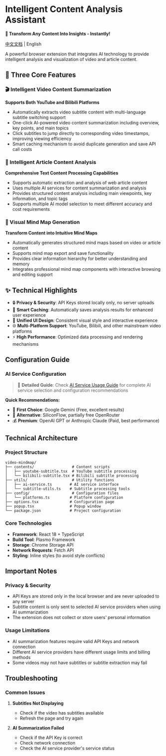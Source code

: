 # Intelligent Content Analysis Assistant

**🎯 Transform Any Content Into Insights - Instantly!**

[中文文档](./README.zh.md) | English

A powerful browser extension that integrates AI technology to provide intelligent analysis and visualization of video and article content.

## 🚀 Three Core Features

### 🎬 Intelligent Video Content Summarization

**Supports Both YouTube and Bilibili Platforms**

- Automatically extracts video subtitle content with multi-language subtitle switching support
- One-click AI-powered video content summarization including overview, key points, and main topics
- Click subtitles to jump directly to corresponding video timestamps, improving viewing efficiency
- Smart caching mechanism to avoid duplicate generation and save API call costs

### 📄 Intelligent Article Content Analysis

**Comprehensive Text Content Processing Capabilities**

- Supports automatic extraction and analysis of web article content
- Uses multiple AI services for content summarization and analysis
- Provides structured content analysis including main viewpoints, key information, and topic tags
- Supports multiple AI model selection to meet different accuracy and cost requirements

### 🧠 Visual Mind Map Generation

**Transform Content into Intuitive Mind Maps**

- Automatically generates structured mind maps based on video or article content
- Supports mind map export and save functionality
- Provides clear information hierarchy for better understanding and memory
- Integrates professional mind map components with interactive browsing and editing support

## ✨ Technical Highlights

- 🔒 **Privacy & Security**: API Keys stored locally only, no server uploads
- 💾 **Smart Caching**: Automatically saves analysis results for enhanced user experience
- 🎨 **Unified UI Design**: Consistent visual style and interactive experience
- 🌐 **Multi-Platform Support**: YouTube, Bilibili, and other mainstream video platforms
- ⚡ **High Performance**: Optimized data processing and rendering mechanisms

## Configuration Guide

### AI Service Configuration

> 📖 **Detailed Guide**: Check [AI Service Usage Guide](./guide/index.md) for complete AI service selection and configuration recommendations

**Quick Recommendations:**

- 🌟 **First Choice**: Google Gemini (Free, excellent results)
- 🔄 **Alternative**: SiliconFlow, partially free OpenRouter
- 💰 **Premium**: OpenAI GPT or Anthropic Claude (Paid, best performance)

## Technical Architecture

### Project Structure

```
video-mindmap/
├── contents/                 # Content scripts
│   ├── youtube-subtitle.tsx  # YouTube subtitle processing
│   └── bilibili-subtitle.tsx # Bilibili subtitle processing
├── utils/                    # Utility functions
│   ├── ai-service.ts        # AI service interface
│   └── subtitle-utils.ts    # Subtitle processing tools
├── config/                   # Configuration files
│   └── platforms.ts         # Platform configuration
├── options.tsx              # Configuration page
├── popup.tsx                # Popup window
└── package.json             # Project configuration
```

### Core Technologies

- **Framework**: React 18 + TypeScript
- **Build Tool**: Plasmo Framework
- **Storage**: Chrome Storage API
- **Network Requests**: Fetch API
- **Styling**: Inline styles (to avoid style conflicts)

## Important Notes

### Privacy & Security

- API Keys are stored only in the local browser and are never uploaded to any server
- Subtitle content is only sent to selected AI service providers when using AI summarization
- The extension does not collect or store users' personal information

### Usage Limitations

- AI summarization features require valid API Keys and network connection
- Different AI service providers have different usage limits and billing methods
- Some videos may not have subtitles or subtitle extraction may fail

## Troubleshooting

### Common Issues

1. **Subtitles Not Displaying**

   - Check if the video has subtitles available
   - Refresh the page and try again

2. **AI Summarization Failed**

   - Check if the API Key is correct
   - Check network connection
   - Check the AI service provider's service status
